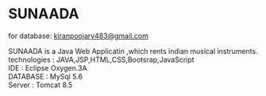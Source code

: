 # SUNAADA
for database: kiranpoojary483@gmail.com

SUNAADA is a Java Web Applicatin ,which rents indian musical instruments.<br>
technologies  : JAVA,JSP,HTML,CSS,Bootsrap,JavaScript<br>
IDE : Eclipse Oxygen.3A<br>
DATABASE  : MySql 5.6<br>
Server  : Tomcat 8.5

